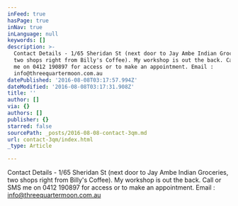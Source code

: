 ```yaml
---
inFeed: true
hasPage: true
inNav: true
inLanguage: null
keywords: []
description: >-
  Contact Details - 1/65 Sheridan St (next door to Jay Ambe Indian Groceries,
  two shops right from Billy's Coffee). My workshop is out the back. Call or SMS
  me on 0412 190897 for access or to make an appointment. Email :
  info@threequartermoon.com.au 
datePublished: '2016-08-08T03:17:57.994Z'
dateModified: '2016-08-08T03:17:31.908Z'
title: ''
author: []
via: {}
authors: []
publisher: {}
starred: false
sourcePath: _posts/2016-08-08-contact-3qm.md
url: contact-3qm/index.html
_type: Article

---
```

Contact Details - 1/65 Sheridan St (next door to Jay Ambe Indian Groceries, two shops right from Billy's Coffee). My workshop is out the back. Call or SMS me on 0412 190897 for access or to make an appointment. Email : info@threequartermoon.com.au